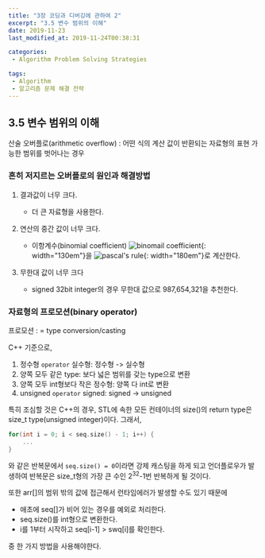 ```yaml
---
title: "3장 코딩과 디버깅에 관하여 2"
excerpt: "3.5 변수 범위의 이해"
date: 2019-11-23
last_modified_at: 2019-11-24T00:38:31

categories:
 - Algorithm Problem Solving Strategies

tags:
 - Algorithm
 - 알고리즘 문제 해결 전략
---
```


## 3.5 변수 범위의 이해
산술 오버플로(arithmetic overflow)
: 어떤 식의 계산 값이 반환되는 자료형의 표현 가능한 범위를 벗어나는 경우

### 흔히 저지르는 오버플로의 원인과 해결방법
1. 결과값이 너무 크다.
    - 더 큰 자료형을 사용한다.

2. 연산의 중간 값이 너무 크다.
    - 이항계수(binomial coefficient) ![binomail coefficient](https://wikimedia.org/api/rest_v1/media/math/render/svg/a2457a7ef3c77831e34e06a1fe17a80b84a03181){: width="130em"}을 
    ![pascal's rule](https://wikimedia.org/api/rest_v1/media/math/render/svg/203b128a098e18cbb8cf36d004bd7282b28461bf){: width="180em"}로 계산한다.

3. 무한대 값이 너무 크다
    - signed 32bit integer의 경우 무한대 값으로 987,654,321을 추천한다.

### 자료형의 프로모션(binary operator)
프로모션
: = type conversion/casting

C++ 기준으로,
1. 정수형 `operator` 실수형: 정수형 -> 실수형
2. 양쪽 모두 같은 type: 보다 넓은 범위를 갖는 type으로 변환
3. 양쪽 모두 int형보다 작은 정수형: 양쪽 다 int로 변환
4. unsigned `operator` signed: signed -> unsigned

특히 조심할 것은 C++의 경우, STL에 속한 모든 컨테이너의 size()의 return type은 size_t type(unsigned integer)이다. 그래서, 
```cpp
for(int i = 0; i < seq.size() - 1; i++) {
    ...
}
```
와 같은 반복문에서 `seq.size() = 0`이라면 강제 캐스팅을 하게 되고 언더플로우가 발생하여 반복문은 size_t형의 가장 큰 수인 2<sup>32</sup>-1번 반복하게 될 것이다.

또한 arr[]의 범위 밖의 값에 접근해서 런타임에러가 발생할 수도 있기 때문에 
* 애초에 seq[]가 비어 있는 경우를 예외로 처리한다.
* seq.size()를 int형으로 변환한다.
* i를 1부터 시작하고 seq[i-1] > swq[i]를 확인한다.

중 한 가지 방법을 사용해야한다.